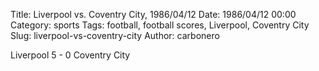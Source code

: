 Title: Liverpool vs. Coventry City, 1986/04/12
Date: 1986/04/12 00:00
Category: sports
Tags: football, football scores, Liverpool, Coventry City
Slug: liverpool-vs-coventry-city
Author: carbonero


Liverpool 5 - 0 Coventry City

